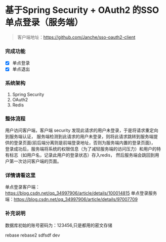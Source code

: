 # 基于Spring Security + OAuth2 的SSO单点登录（服务端）

>客户端地址：https://github.com/Janche/sso-oauth2-client
### 完成功能
-[x] 单点登录
-[x] 单点退出

### 系统架构
1. Spring Security
2. OAuth2
3. Redis

### 整体流程
用户访问客户端，客户端 security 发现此请求的用户未登录，于是将请求重定向到服务端认证，
服务端检测到此请求的用户未登录，则将此请求跳转到服务端提供的登录页面(前后端分离则是前端登录地址，否则为服务端内置的登录页面)，
登录成功后，服务端将系统的权限信息（为了减轻服务端的访问压力）和用户的特有标志（如用户名，记录此用户的登录状态）存入redis，
然后服务端会跳回到用户第一次访问客户端的页面。

### 详情请看这里
单点登录客户端：https://blog.csdn.net/qq_34997906/article/details/100014815
单点登录服务端：https://blog.csdn.net/qq_34997906/article/details/97007709

### 补充说明
数据库初始的账号密码为：123456,只是都用的密文存储

rebase
rebase2
 sdfsdf
 dev